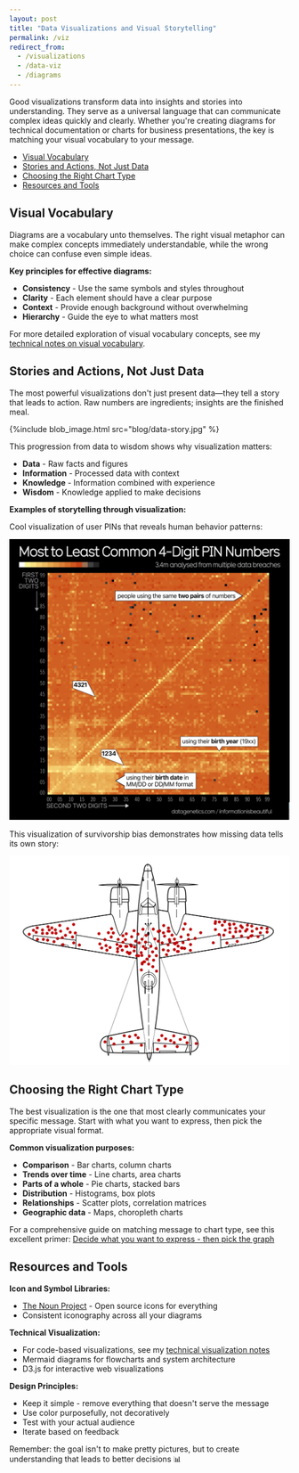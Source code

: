 ```yaml
---
layout: post
title: "Data Visualizations and Visual Storytelling"
permalink: /viz
redirect_from:
  - /visualizations
  - /data-viz
  - /diagrams
---
```


Good visualizations transform data into insights and stories into understanding. They serve as a universal language that can communicate complex ideas quickly and clearly. Whether you're creating diagrams for technical documentation or charts for business presentations, the key is matching your visual vocabulary to your message.

<!-- prettier-ignore-start -->
<!-- vim-markdown-toc-start -->

- [Visual Vocabulary](#visual-vocabulary)
- [Stories and Actions, Not Just Data](#stories-and-actions-not-just-data)
- [Choosing the Right Chart Type](#choosing-the-right-chart-type)
- [Resources and Tools](#resources-and-tools)

<!-- vim-markdown-toc-end -->
<!-- prettier-ignore-end -->

## Visual Vocabulary

Diagrams are a vocabulary unto themselves. The right visual metaphor can make complex concepts immediately understandable, while the wrong choice can confuse even simple ideas.

**Key principles for effective diagrams:**

- **Consistency** - Use the same symbols and styles throughout
- **Clarity** - Each element should have a clear purpose
- **Context** - Provide enough background without overwhelming
- **Hierarchy** - Guide the eye to what matters most

For more detailed exploration of visual vocabulary concepts, see my [technical notes on visual vocabulary](/td/visual-vocabulary).

## Stories and Actions, Not Just Data

The most powerful visualizations don't just present data—they tell a story that leads to action. Raw numbers are ingredients; insights are the finished meal.

{%include blob_image.html src="blog/data-story.jpg" %}

This progression from data to wisdom shows why visualization matters:

- **Data** - Raw facts and figures
- **Information** - Processed data with context
- **Knowledge** - Information combined with experience
- **Wisdom** - Knowledge applied to make decisions

**Examples of storytelling through visualization:**

Cool visualization of user PINs that reveals human behavior patterns:

![](https://raw.githubusercontent.com/idvorkin/ipaste/main/20250620_090408.webp)

This visualization of survivorship bias demonstrates how missing data tells its own story:

![](https://raw.githubusercontent.com/idvorkin/ipaste/main/20250620_090627.webp)

## Choosing the Right Chart Type

The best visualization is the one that most clearly communicates your specific message. Start with what you want to express, then pick the appropriate visual format.

**Common visualization purposes:**

- **Comparison** - Bar charts, column charts
- **Trends over time** - Line charts, area charts
- **Parts of a whole** - Pie charts, stacked bars
- **Distribution** - Histograms, box plots
- **Relationships** - Scatter plots, correlation matrices
- **Geographic data** - Maps, choropleth charts

For a comprehensive guide on matching message to chart type, see this excellent primer: [Decide what you want to express - then pick the graph](https://towardsdatascience.com/5-quick-and-easy-data-visualizations-in-python-with-code-a2284bae952f)

## Resources and Tools

**Icon and Symbol Libraries:**

- [The Noun Project](http://thenounproject.com) - Open source icons for everything
- Consistent iconography across all your diagrams

**Technical Visualization:**

- For code-based visualizations, see my [technical visualization notes](/td/visual-vocabulary)
- Mermaid diagrams for flowcharts and system architecture
- D3.js for interactive web visualizations

**Design Principles:**

- Keep it simple - remove everything that doesn't serve the message
- Use color purposefully, not decoratively
- Test with your actual audience
- Iterate based on feedback

Remember: the goal isn't to make pretty pictures, but to create understanding that leads to better decisions 📊
